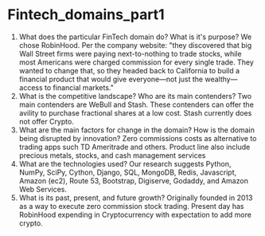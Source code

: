 # Fintech_domains_part1
1.  What does the particular FinTech domain do? What is it's purpose?
We chose RobinHood.  Per the company website:
"they discovered that big Wall Street firms were paying next-to-nothing to trade stocks, while most Americans were charged commission for every single trade. 
They wanted to change that, so they headed back to California to build a financial product that would give everyone—not just the wealthy—access to financial markets."
2.  What is the competitive landscape? Who are its main contenders?
Two main contenders are WeBull and Stash.  These contenders can offer the avility to purchase fractional shares at a low cost.  Stash currently does not offer Crypto.
3.  What are the main factors for change in the domain? How is the domain being disrupted by innovation?
Zero commissions costs as alternative to trading apps such TD Ameritrade and others.  Product line also include precious metals, stocks, and cash management services
4. What are the technologies used?
Our research suggests Python, NumPy, SciPy, Cython, Django, SQL, MongoDB, Redis, Javascript, Amazon (ec2), Route 53, Bootstrap, Digiserve, Godaddy, and Amazon Web Services.
5. What is its past, present, and future growth?
Originally founded in 2013 as a way to execute zero commission stock trading.  Present day has RobinHood expending in Cryptocurrency with expectation to add more
crypto.
